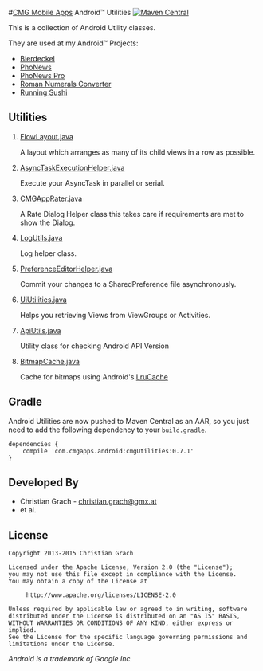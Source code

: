 #[CMG Mobile Apps](http://www.cmgapps.com?utm_source=github&utm_medium=README&utm_campaign=default) Android&trade; Utilities
[![Maven Central](https://img.shields.io/maven-central/v/com.cmgapps.android/cmgUtilities.svg)](https://oss.sonatype.org/content/repositories/releases/com/cmgapps/android/cmgUtilities/)

This is a collection of Android Utility classes.

They are used at my Android&trade; Projects:

* [Bierdeckel][1]
* [PhoNews][2]
* [PhoNews Pro][3]
* [Roman Numerals Converter][4]
* [Running Sushi][5]

Utilities
---------

1. [FlowLayout.java](https://github.com/chrimaeon/CMG-Android-Utilities/blob/master/src/main/java/com/cmgapps/android/layout/FlowLayout.java)

    A layout which arranges as many of its child views in a row as possible.

2. [AsyncTaskExecutionHelper.java](https://github.com/chrimaeon/CMG-Android-Utilities/blob/master/src/main/java/com/cmgapps/android/util/AsyncTaskExecutionHelper.java)

    Execute your AsyncTask in parallel or serial.

3. [CMGAppRater.java](https://github.com/chrimaeon/CMG-Android-Utilities/blob/master/src/main/java/com/cmgapps/android/util/CMGAppRater.java)

    A Rate Dialog Helper class this takes care if requirements are met to show the Dialog.

4. [LogUtils.java](https://github.com/chrimaeon/CMG-Android-Utilities/blob/master/src/main/java/com/cmgapps/android/util/LogUtils.java)

    Log helper class.

5. [PreferenceEditorHelper.java](https://github.com/chrimaeon/CMG-Android-Utilities/blob/master/src/main/java/com/cmgapps/android/util/PreferenceEditorHelper.java)

    Commit your changes to a SharedPreference file asynchronously.

6. [UiUtilities.java](https://github.com/chrimaeon/CMG-Android-Utilities/blob/master/src/main/java/com/cmgapps/android/util/UiUtilities.java)

    Helps you retrieving Views from ViewGroups or Activities.

7. [ApiUtils.java](https://github.com/chrimaeon/CMG-Android-Utilities/blob/master/src/main/java/com/cmgapps/android/util/ApiUtils.java)

	  Utility class for checking Android API Version

8. [BitmapCache.java](https://github.com/chrimaeon/CMG-Android-Utilities/blob/master/src/main/java/com/cmgapps/android/util/BitmapCache.java)

    Cache for bitmaps using Android's [LruCache](http://developer.android.com/reference/android/util/LruCache.html)

Gradle
------

Android Utilities are now pushed to Maven Central as an AAR, so you just need to add the following dependency to your `build.gradle`.

    dependencies {
        compile 'com.cmgapps.android:cmgUtilities:0.7.1'
    }

Developed By
------------

* Christian Grach - <christian.grach@gmx.at>
* et al.

License
-------

    Copyright 2013-2015 Christian Grach

    Licensed under the Apache License, Version 2.0 (the "License");
    you may not use this file except in compliance with the License.
    You may obtain a copy of the License at

         http://www.apache.org/licenses/LICENSE-2.0

    Unless required by applicable law or agreed to in writing, software
    distributed under the License is distributed on an "AS IS" BASIS,
    WITHOUT WARRANTIES OR CONDITIONS OF ANY KIND, either express or implied.
    See the License for the specific language governing permissions and
    limitations under the License.

*Android is a trademark of Google Inc.*

 [1]: https://play.google.com/store/apps/details?id=com.cmgapps.android.bierdeckel&referrer=utm_source%3Dgithub%26utm_medium%3DREADME
 [2]: https://play.google.com/store/apps/details?id=at.cmg.android.phonews&referrer=utm_source%3Dgithub%26utm_medium%3DREADME
 [3]: https://play.google.com/store/apps/details?id=com.cmgapps.android.phonewspro&referrer=utm_source%3Dgithub%26utm_medium%3DREADME
 [4]: https://play.google.com/store/apps/details?id=com.cmgapps.android.numeralsconverter&referrer=utm_source%3Dgithub%26utm_medium%3DREADME
 [5]: https://play.google.com/store/apps/details?id=com.cmgapps.android.sushicounter&referrer=utm_source%3Dgithub%26utm_medium%3DREADME
